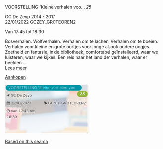 VOORSTELLING 'Kleine verhalen voo... *25*

GC De Zeyp 2014 - 2017  
22/01/2022 GCZEY\_GROTEOREN2  

Van 17:45 tot 18:30

  

  

Bosverhalen. Wolfverhalen. Verhalen om te lachen. Verhalen om te boeien. Verhalen voor kleine en grote oortjes voor jonge alsook oudere oogjes. Zoetheid en fantasie, in de bibliotheek, comfortabel geïnstalleerd, waar we luisteren, waar we kijken. Een reis naar het land der verhalen, waar er beelden ...  
[Lees meer](https://tickets.vgc.be/activity/subscribe/GCZEY_GROTEOREN2)

[Aankopen](https://tickets.vgc.be/ticketingActivity/subscribe/GCZEY_GROTEOREN2)

![](70126.png)

[Based on this search](https://tickets.vgc.be/activity/index?&vrijeplaatsen=1&Age%5B%5D=3%2C5&entity=276)
